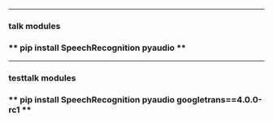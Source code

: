 **** 
 ### talk modules 
### ** pip install SpeechRecognition pyaudio **

**** 
 ### testtalk modules 
### ** pip install SpeechRecognition pyaudio googletrans==4.0.0-rc1 **